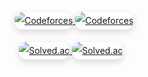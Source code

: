 <!-- Header -->

<p align="center" style="line-height: 2; margin-bottom: 20px;">
  <a href="https://codeforces.com/profile/hoxym01a">
    <img src="https://cf.leed.at?id=hoxym01a" alt="Codeforces" style="border-radius: 12px; box-shadow: 0 4px 12px rgba(0,0,0,0.15);"/>
  </a>
   <a href="https://codeforces.com/profile/ho_oxymola">
    <img src="https://cf.leed.at?id=ho_oxymola" alt="Codeforces" style="border-radius: 12px; box-shadow: 0 4px 12px rgba(0,0,0,0.15);"/>
  </a>
</p>


<p align="center" style="line-height: 2; margin-bottom: 20px;">
  <a href="https://solved.ac/hoxymola" style="margin-right: 10px;">
    <img src="http://mazassumnida.wtf/api/v2/generate_badge?boj=hoxymola" alt="Solved.ac" style="border-radius: 12px; box-shadow: 0 4px 12px rgba(0,0,0,0.15);"/>
    <img src="http://mazandi.herokuapp.com/api?handle=hoxymola" alt="Solved.ac" style="border-radius: 12px; box-shadow: 0 4px 12px rgba(0,0,0,0.15);"/>
  </a>
</p>
